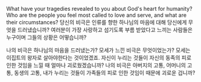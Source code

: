 What have your tragedies revealed to you about God's heart for humanity? Who are the people you feel most called to love and serve, and what are their circumstances? 
당신의 비극은 인류를 향한 하나님의 마음에 대해 당신에게 무엇을 드러냈습니까? 여러분이 가장 사랑하고 섬기도록 부름 받았다고 느끼는 사람들은 누구이며 그들의 상황은 어떻습니까?

나의 비극은 하나님의 마음을 드러냈는가?
모세가 느낀 비극은 무엇이었는가? 모세는 이집트의 왕자로 살아야한다는 것이었겠죠. 자신이 누리는 것들이 자신의 동족의 피로 인한 것임을 느낄 때 얼마나 괴로웠겠습니까?
나의 비극은 아버지의 고통, 어머니의 고통, 동생의 고통, 내가 누리는 것들이 가족들의 피로 인한 것임이 때문에 괴로운 겁니까? 